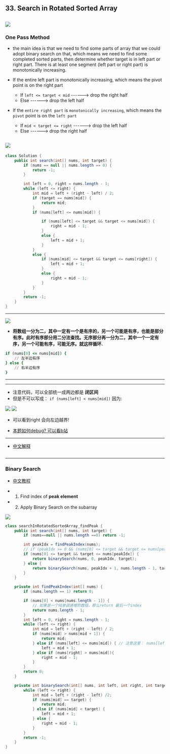 ## 33. Search in Rotated Sorted Array
![](img/2022-05-22-21-09-41.png)
---
### One Pass Method


-  the main idea is that we need to find some parts of array that we could adopt
   binary search on that, which means we need to find some completed sorted parts, 
   then determine whether target is in left part or right part. There is at least one 
   segment (left part or right part) is monotonically increasing.

- If the entire left part is monotonically increasing, which means the pivot point is 
  on the right part
  - If `left <= target < mid` ------> drop the right half
  - Else ------> drop the left half
- If the `entire right part` is `monotonically increasing`, which means the `pivot` point 
  is on the `left part`
  - If `mid < target <= right` ------> drop the left half
  - Else ------> drop the right half

![](img/2022-05-23-13-09-22.png)
---
```java
class Solution {
    public int search(int[] nums, int target) {
        if (nums == null || nums.length == 0) {
            return -1;
        }

        int left = 0, right = nums.length - 1;
        while (left <= right) {
            int mid = left + (right - left) / 2;
            if (target == nums[mid]) {
                return mid;
            }
            if (nums[left] <= nums[mid]) {

                if (nums[left] <= target && target <= nums[mid]) {
                    right = mid - 1;
                }
                else {
                    left = mid + 1;
                }
            }
            else {
                if (nums[mid] <= target && target <= nums[right]) {
                    left = mid + 1;
                }
                else {
                    right = mid - 1;
                }
            }
        }
        return -1;
    }
}
```
---
![](img/2023-08-16-22-34-18.png)

- **将数组一分为二，其中一定有一个是有序的，另一个可能是有序，也能是部分有序。此时有序部分用二分法查找。无序部分再一分为二，其中一个一定有序，另一个可能有序，可能无序。就这样循环.**

```ruby
if (nums[0] <= nums[mid]) {
    // 左半边有序
} else {
    // 右半边有序
}
```

---


---
- 注意代码，可以全部统一成两边都是 **闭区间**
- 但是不可以写成： `if (nums[left] < nums[mid])` 因为:

![](img/2023-04-08-14-10-02.png)
![](img/2023-04-08-14-11-10.png)
 
- 可以看到right 会向左边越界!

- [本题如何debug? 可以看b站](https://www.bilibili.com/video/BV1pp4y1W7eZ/?spm_id_from=333.880.my_history.page.click&vd_source=333bb18bd89bdbb4a7c9b3b16c3947f3)
---

- [中文解释](https://suanfa8.com/binary-search/solutions-1/0033-search-in-rotated-sorted-array)

```java

```
























---

### Binary Search

- [中文教程](https://www.youtube.com/watch?v=IQyJX5ddEx0)

- 1. Find index of **peak element**
- 2. Apply Binary Search on the subarray

![](img/2023-04-02-19-22-40.png)


```java
class searchInRotatedSortedArray_findPeak {
    public int search(int[] nums, int target) {
        if (nums==null || nums.length ==0) return -1;

        int peakIdx = findPeakIndex(nums);
        // if (peakIdx >= 0 && (nums[0] <= target && target <= nums[peakIdx]))
        if (nums[0] <= target && target <= nums[peakIdx]) {
            return binarySearch(nums, 0, peakIdx, target);
        } else {
            return binarySearch(nums, peakIdx + 1, nums.length - 1, target);
        }
    }

    private int findPeakIndex(int[] nums) {
        if (nums.length == 1) return 0;

        if (nums[0] < nums[nums.length - 1]) {
            // 如果是一个纯单调递增的数组，那么return 最后一个index
            return nums.length - 1;
        }
        int left = 0, right = nums.length - 1;
        while (left <= right) {
            int mid = left + (right - left) / 2;
            if (nums[mid] > nums[mid + 1]) {
                return mid;
            } else if (nums[left] <= nums[mid]) { // 注意这里： nums[left] <= nums[mid]
                left = mid + 1;
            } else if (nums[right] > nums[mid]){
                right = mid - 1;
            }
        }
        return 0;
    }

    private int binarySearch(int[] nums, int left, int right, int target) {
        while (left <= right) {
            int mid = left + (right - left) /2;
            if (nums[mid] == target) {
                return mid;
            } else if (nums[mid] < target) {
                left = mid + 1;
            } else {
                right = mid - 1;
            }
        }
        return -1;
    }
}
```
